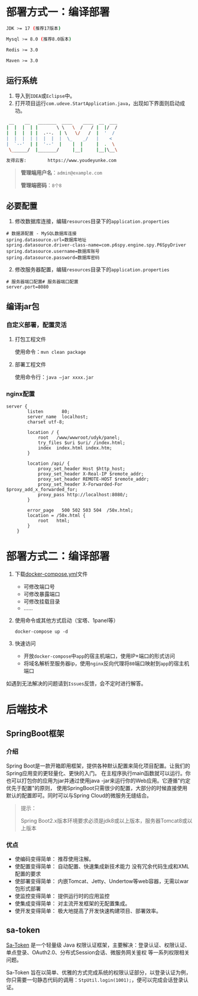 # 部署方式一：编译部署


~~~bash
JDK >= 17 (推荐17版本)

Mysql >= 8.0 (推荐8.0版本)

Redis >= 3.0

Maven >= 3.0
~~~

## 运行系统

1. 导入到`IDEA`或`Eclipse`中。
2. 打开项目运行`com.udeve.StartApplication.java`，出现如下界面则启动成功。

~~~bash
 __    __   _______  ____    ____  __  ___
|  |  |  | |       \ \   \  /   / |  |/  /
|  |  |  | |  .--.  | \   \/   /  |  '  /
|  |  |  | |  |  |  |  \_    _/   |    <
|  `--'  | |  '--'  |    |  |     |  .  \
 \______/  |_______/     |__|     |__|\__\
 
友得云客:        https://www.youdeyunke.com
~~~

> **管理端用户名**：`admin@example.com`
>
> **管理端密码**：`8个8`


## 必要配置

1. 修改数据库连接，编辑`resources`目录下的`application.properties`

~~~properties
# 数据源配置 - MySQL数据库连接
spring.datasource.url=数据库地址
spring.datasource.driver-class-name=com.p6spy.engine.spy.P6SpyDriver
spring.datasource.username=数据库账号
spring.datasource.password=数据库密码
~~~

2. 修改服务器配置，编辑`resources`目录下的`application.properties`

~~~properties
# 服务器端口配置# 服务器端口配置
server.port=8080
~~~


## 编译jar包

### 自定义部署，配置灵活

1. 打包工程文件


    使用命令：`mvn clean package`


2. 部署工程文件


    使用命令行：`java –jar xxxx.jar`

### nginx配置

~~~
server {
        listen       80;
        server_name  localhost;
		charset utf-8;

		location / {
            root   /www/wwwroot/udyk/panel;
			try_files $uri $uri/ /index.html;
            index  index.html index.htm;
        }
		
		location /api/ {
			proxy_set_header Host $http_host;
			proxy_set_header X-Real-IP $remote_addr;
			proxy_set_header REMOTE-HOST $remote_addr;
			proxy_set_header X-Forwarded-For $proxy_add_x_forwarded_for;
			proxy_pass http://localhost:8080/;
		}

        error_page   500 502 503 504  /50x.html;
        location = /50x.html {
            root   html;
        }
    }
~~~


# 部署方式二：编译部署

1. 下载[docker-compose.yml](https://tcdn.udeve.net/install-ce-1.0.0/docker-compose.yml)文件

    - 可修改端口号
    - 可修改暴露端口
    - 可修改挂载目录
    - ……

2. 使用命令或其他方式启动（宝塔、1panel等）

    ```shell
    docker-compose up -d
    ```

3. 快速访问
    
    - 开放`docker-compose`中`app`的宿主机端口，使用IP+端口的形式访问
    - 将域名解析至服务器ip，使用`nginx`反向代理将`80`端口映射到`app`的宿主机端口



如遇到无法解决的问题请到`Issues`反馈，会不定时进行解答。


# 后端技术
## SpringBoot框架
### 介绍
Spring Boot是一款开箱即用框架，提供各种默认配置来简化项目配置。让我们的Spring应用变的更轻量化、更快的入门。 在主程序执行main函数就可以运行。你也可以打包你的应用为jar并通过使用java -jar来运行你的Web应用。它遵循"约定优先于配置"的原则， 使用SpringBoot只需很少的配置，大部分的时候直接使用默认的配置即可。同时可以与Spring Cloud的微服务无缝结合。

>提示：
> 
>Spring Boot2.x版本环境要求必须是jdk8或以上版本，服务器Tomcat8或以上版本

### 优点

- 使编码变得简单： 推荐使用注解。
- 使配置变得简单： 自动配置、快速集成新技术能力 没有冗余代码生成和XML配置的要求
- 使部署变得简单： 内嵌Tomcat、Jetty、Undertow等web容器，无需以war包形式部署
- 使监控变得简单： 提供运行时的应用监控
- 使集成变得简单： 对主流开发框架的无配置集成。
- 使开发变得简单： 极大地提高了开发快速构建项目、部署效率。


## sa-token

[Sa-Token](https://sa-token.cc/) 是一个轻量级 Java 权限认证框架，主要解决：登录认证、权限认证、单点登录、OAuth2.0、分布式Session会话、微服务网关鉴权 等一系列权限相关问题。

Sa-Token 旨在以简单、优雅的方式完成系统的权限认证部分，以登录认证为例，你只需要一句静态代码的调用：`StpUtil.login(1001);`，便可以完成会话登录认证。


